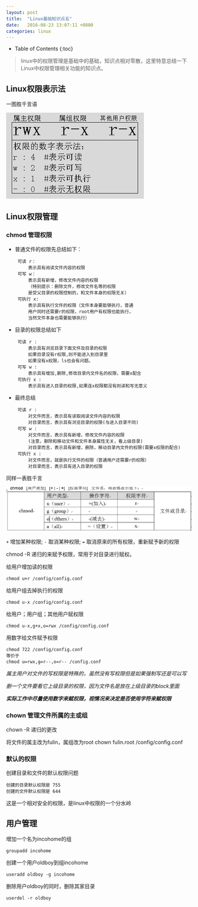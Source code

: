 ```yaml
---
layout: post
title:	"Linux基础知识点五"
date:	2016-08-23 13:07:11 +0800
categories:	linux
---
```


* Table of Contents
{:toc}

> linux中的权限管理是基础中的基础，知识点相对零散，这里特意总结一下Linux中权限管理相关功能的知识点。

## Linux权限表示法

  一图胜千言语

 ![](/image/right2.PNG)

## Linux权限管理

### chmod 管理权限

 + 普通文件的权限先总结如下：
	
		可读 r：
			表示具有阅读文件内容的权限
		可写 w：
			表示具有新增，修改文件内容的权限
			（特别提示：删除文件，修改文件名等的权限
			是受父目录的权限控制的，和文件本身的权限无关）
		可执行 x:
			表示具有执行文件的权限（文件本身要能够执行，普通
			用户同时还需要r的权限，root用户有权限也能执行，
			当然文件本身也需要能够执行）

 + 目录的权限总结如下

		可读 r : 
			表示具有浏览目录下面文件及目录的权限
			如果目录没有r权限,则不能进入到目录里
			如果没有x权限，ls也会有问题。
		可写 w : 
			表示具有增加,删除,修改目录内文件名的权限，需要x配合
		可执行 x : 
			表示具有进入目录的权限,如果连x权限都没有则读和写无意义

 + 最终总结

		可读 r :
			对文件而言，表示具有读取阅读文件内容的权限
			对目录而言，表示具有浏览目录的权限(与进入目录不同)
		可写 w :
			对文件而言，表示具有新增，修改文件内容的权限
			(注意，删除和移动文件和文件本身属性无关，看上级目录)
			对目录而言，表示具有新增，删除，移动目录内文件的权限(需要x权限的配合)
		可执行 x :
			对文件而言，就是执行文件的权限（普通用户还需要r的权限）
			对目录而言，表示具有进入目录的权限

 同样一表胜千言

 ![](/image/right1.PNG)

 `+` 增加某种权限; `-` 取消某种权限; `=` 取消原来的所有权限，重新赋予新的权限
 
 chmod -R 递归的来赋予权限，常用于对目录进行赋权。

 给用户增加读的权限

	chmod u+r /config/config.conf
 给用户组去掉执行的权限

	chmod u-x /config/config.conf
 给用户；用户组；其他用户赋权限

	chmod u-x,g+x,o=rwx /config/config.conf
 用数字给文件赋予权限

	chmod 722 /config/config.conf
	等价于
	chmod u=rwx,g=r--,o=r-- /config.conf

 *属主用户对文件的写权限是特殊的，虽然没有写权限但是如果强制写还是可以写*

 *删一个文件要看它上级目录的权限，因为文件名是放在上级目录的block里面*

 ***实际工作中尽量使用数字来赋权限，视情况来决定是否使用字符来赋权限***

### chown 管理文件所属的主或组
 
 chown -R 递归的更改

 将文件的属主改为fulin，属组改为root
	chown fulin.root /config/config.conf


### 默认的权限

 创建目录和文件的默认权限问题

	创建的目录默认权限是 755
	创建的文件默认权限是 644

 这是一个相对安全的权限，是linux中权限的一个分水岭	


## 用户管理

 增加一个名为incohome的组

	groupadd incohome
 创建一个用户oldboy到组incohome

	useradd oldboy -g incohome
 删除用户oldboy的同时，删除其家目录

	userdel -r oldboy